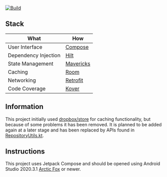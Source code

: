 [![Build](https://github.com/itsandreramon/android-starter/actions/workflows/build.yml/badge.svg)](https://github.com/itsandreramon/android-starter/actions/workflows/build.yml)

## Stack

| What           | How                        |
|----------------|----------------------------|
| User Interface | [Compose](https://developer.android.com/jetpack/compose)|
| Dependency Injection | [Hilt](https://developer.android.com/training/dependency-injection/hilt-android)|
| State Management | [Mavericks](https://github.com/airbnb/mavericks)|
| Caching | [Room](https://developer.android.com/training/data-storage/room/)|
| Networking | [Retrofit](https://github.com/square/retrofit)|
| Code Coverage | [Kover](https://github.com/Kotlin/kotlinx-kover)|

## Information

This project initially used [dropbox/store](https://github.com/dropbox/Store) for caching functionality, but because of some problems it has been removed. It is planned to be added again at a later stage and has been replaced by APIs found in [RepositoryUtils.kt](https://github.com/itsandreramon/android-starter/blob/master/core/src/main/java/app/example/core/util/RepositoryUtils.kt).

## Instructions

This project uses Jetpack Compose and should be opened using Android Studio
2020.3.1 [Arctic Fox](https://developer.android.com/studio/) or newer.

